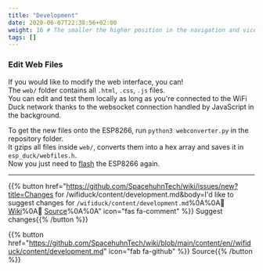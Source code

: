 ```yaml
---
title: "Development"
date: 2020-06-07T22:38:56+02:00
weight: 16 # The smaller the higher position in the navigation and vice versa
tags: []
---
```


### Edit Web Files

If you would like to modify the web interface, you can!  
The `web/` folder contains all `.html`, `.css`, `.js` files.  
You can edit and test them locally as long as you're connected to the WiFi Duck
network thanks to the websocket connection handled by JavaScript in the background.  

To get the new files onto the ESP8266, run `python3 webconverter.py` in the
repository folder.  
It gzips all files inside `web/`, converts them into a hex array
and saves it in `esp_duck/webfiles.h`.  
Now you just need to [flash](#flash-software) the ESP8266 again.  

---

{{% button href="https://github.com/SpacehuhnTech/wiki/issues/new?title=Changes for /wifiduck/content/development.md&body=I'd like to suggest changes for `/wifiduck/content/development.md`%0A%0A:link: [Wiki](https://spacehuhn.wiki//wifiduck/content/development)%0A:link: [Source](https://github.com/SpacehuhnTech/wiki/blob/main/content/en//wifiduck/content/development.md)%0A%0A<!-- Describe your desired changes -->" icon="fas fa-comment" %}}&nbsp;Suggest changes{{% /button %}}

{{% button href="https://github.com/SpacehuhnTech/wiki/blob/main/content/en//wifiduck/content/development.md" icon="fab fa-github" %}}&nbsp;Source{{% /button %}}